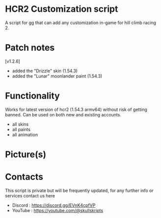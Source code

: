 # HCR2 Customization script
A script for gg that can add any customization in-game for hill climb racing 2.

# Patch notes
[v1.2.6]
* added the "Drizzle" skin (1.54.3)
* added the "Lunar" moonlander paint (1.54.3)

# Functionality
Works for latest version of hcr2 (1.54.3 armv64) without risk of getting banned. Can be used on both new and existing accounts.

* all skins
* all paints
* all animation

# Picture(s)


# Contacts
This script is private but will be frequently updated, for any further info or services contact us here
* Discord : https://discord.gg/EVnK4cpfVP
* YouTube : https://youtube.com/@skullskripts

